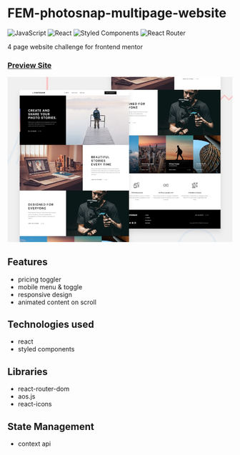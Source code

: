 # FEM-photosnap-multipage-website

![JavaScript](https://img.shields.io/badge/javascript-%23323330.svg?style=for-the-badge&logo=javascript&logoColor=%23F7DF1E)
![React](https://img.shields.io/badge/react-%2320232a.svg?style=for-the-badge&logo=react&logoColor=%2361DAFB)
![Styled Components](https://img.shields.io/badge/styled--components-DB7093?style=for-the-badge&logo=styled-components&logoColor=white)
![React Router](https://img.shields.io/badge/React_Router-CA4245?style=for-the-badge&logo=react-router&logoColor=white)

4 page website challenge for frontend mentor

### [Preview Site](https://fem-photosnap-multipage-website-challenge.netlify.app/)

[1]: ./src/assets/preview.jpg
[2]: https://fem-photosnap-multipage-website-challenge.netlify.app/
[![preview site][1]][2]

## Features
- pricing toggler
- mobile menu & toggle
- responsive design
- animated content on scroll

## Technologies used
- react
- styled components

## Libraries
- react-router-dom
- aos.js
- react-icons

## State Management
- context api

